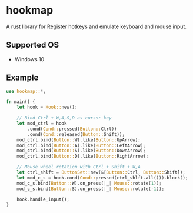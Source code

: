 # hookmap

A rust library for Register hotkeys and emulate keyboard and mouse input.

## Supported OS

* Windows 10

## Example

```rust
use hookmap::*;

fn main() {
    let hook = Hook::new();

    // Bind Ctrl + W,A,S,D as cursor key
    let mod_ctrl = hook
        .cond(Cond::pressed(Button::Ctrl))
        .cond(Cond::released(Button::Shift));
    mod_ctrl.bind(Button::W).like(Button::UpArrow);
    mod_ctrl.bind(Button::A).like(Button::LeftArrow);
    mod_ctrl.bind(Button::S).like(Button::DownArrow);
    mod_ctrl.bind(Button::D).like(Button::RightArrow);

    // Mouse wheel rotation with Ctrl + Shift + W,A
    let ctrl_shlft = ButtonSet::new(&[Button::Ctrl, Button::Shift]);
    let mod_c_s = hook.cond(Cond::pressed(ctrl_shlft.all())).block();
    mod_c_s.bind(Button::W).on_press(|_| Mouse::rotate(1));
    mod_c_s.bind(Button::S).on_press(|_| Mouse::rotate(-1));

    hook.handle_input();
}
```
